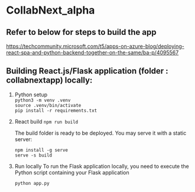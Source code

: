 # CollabNext_alpha

## Refer to below for steps to build the app

https://techcommunity.microsoft.com/t5/apps-on-azure-blog/deploying-react-spa-and-python-backend-together-on-the-same/ba-p/4095567


## Building React.js/Flask application (folder : collabnextapp) locally:

1. Python setup<br>
`python3 -m venv .venv`<br>
`source .venv/bin/activate`<br>
`pip install -r requirements.txt`<br>

2. React build
`npm run build`

    The build folder is ready to be deployed.
    You may serve it with a static server:

    `npm install -g serve`<br>
    `serve -s build`
 
3. Run locally 
 To run the Flask application locally, you need to execute the Python script containing your Flask application 

   `python app.py`



